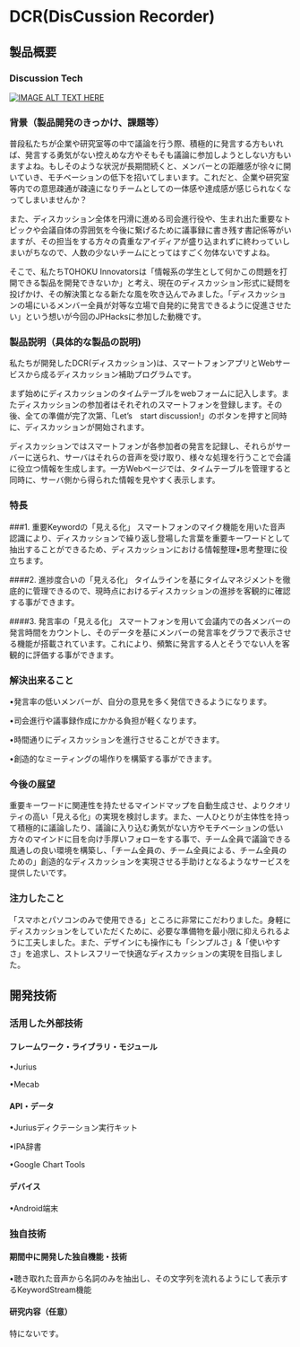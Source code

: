 #  DCR(DisCussion Recorder)
## 製品概要
### Discussion Tech

[![IMAGE ALT TEXT HERE](http://img.youtube.com/vi/-7JFdpOKNZ4/0.jpg)](http://www.youtube.com/watch?v=-7JFdpOKNZ4)

### 背景（製品開発のきっかけ、課題等）
普段私たちが企業や研究室等の中で議論を行う際、積極的に発言する方もいれば、発言する勇気がない控えめな方やそもそも議論に参加しようとしない方もいますよね。もしそのような状況が長期間続くと、メンバーとの距離感が徐々に開いていき、モチベーションの低下を招いてしまいます。これだと、企業や研究室等内での意思疎通が疎遠になりチームとしての一体感や達成感が感じられなくなってしまいませんか？

また、ディスカッション全体を円滑に進める司会進行役や、生まれ出た重要なトピックや会議自体の雰囲気を今後に繋げるために議事録に書き残す書記係等がいますが、その担当をする方々の貴重なアイディアが盛り込まれずに終わっていしまいがちなので、人数の少ないチームにとってはすごく勿体ないですよね。

そこで、私たちTOHOKU Innovatorsは「情報系の学生として何かこの問題を打開できる製品を開発できないか」と考え、現在のディスカッション形式に疑問を投げかけ、その解決策となる新たな風を吹き込んでみました。「ディスカッションの場にいるメンバー全員が対等な立場で自発的に発言できるように促進させたい」という想いが今回のJPHacksに参加した動機です。

### 製品説明（具体的な製品の説明)
私たちが開発したDCR(ディスカッション)は、スマートフォンアプリとWebサービスから成るディスカッション補助プログラムです。

まず始めにディスカッションのタイムテーブルをwebフォームに記入します。またディスカッションの参加者はそれぞれのスマートフォンを登録します。その後、全ての準備が完了次第、「Let’s　start discussion!」のボタンを押すと同時に、ディスカッションが開始されます。

ディスカッションではスマートフォンが各参加者の発言を記録し、それらがサーバーに送られ、サーバはそれらの音声を受け取り、様々な処理を行うことで会議に役立つ情報を生成します。一方Webページでは、タイムテーブルを管理すると同時に、サーバ側から得られた情報を見やすく表示します。

### 特長
###1. 重要Keywordの「見える化」
スマートフォンのマイク機能を用いた音声認識により、ディスカッションで繰り返し登場した言葉を重要キーワードとして抽出することができるため、ディスカッションにおける情報整理•思考整理に役立ちます。

####2. 進捗度合いの「見える化」
タイムラインを基にタイムマネジメントを徹底的に管理できるので、現時点におけるディスカッションの進捗を客観的に確認する事ができます。

####3. 発言率の「見える化」
スマートフォンを用いて会議内での各メンバーの発言時間をカウントし、そのデータを基にメンバーの発言率をグラフで表示させる機能が搭載されています。これにより、頻繁に発言する人とそうでない人を客観的に評価する事ができます。

### 解決出来ること
•発言率の低いメンバーが、自分の意見を多く発信できるようになります。

•司会進行や議事録作成にかかる負担が軽くなります。

•時間通りにディスカッションを進行させることができます。

•創造的なミーティングの場作りを構築する事ができます。

### 今後の展望
重要キーワードに関連性を持たせるマインドマップを自動生成させ、よりクオリティの高い「見える化」の実現を検討します。また、一人ひとりが主体性を持って積極的に議論したり、議論に入り込む勇気がない方やモチベーションの低い方々のマインドに目を向け手厚いフォローをする事で、チーム全員で議論できる風通しの良い環境を構築し、「チーム全員の、チーム全員による、チーム全員のための」創造的なディスカッションを実現させる手助けとなるようなサービスを提供したいです。

### 注力したこと
「スマホとパソコンのみで使用できる」ところに非常にこだわりました。身軽にディスカッションをしていただくために、必要な準備物を最小限に抑えられるように工夫しました。また、デザインにも操作にも「シンプルさ」&「使いやすさ」を追求し、ストレスフリーで快適なディスカッションの実現を目指しました。

## 開発技術
### 活用した外部技術
#### フレームワーク・ライブラリ・モジュール
•Jurius

•Mecab

#### API・データ
•Juriusディクテーション実行キット

•IPA辞書

•Google Chart Tools

#### デバイス
•Android端末

### 独自技術
#### 期間中に開発した独自機能・技術
•聴き取れた音声から名詞のみを抽出し、その文字列を流れるようにして表示するKeywordStream機能

#### 研究内容（任意）
特にないです。
